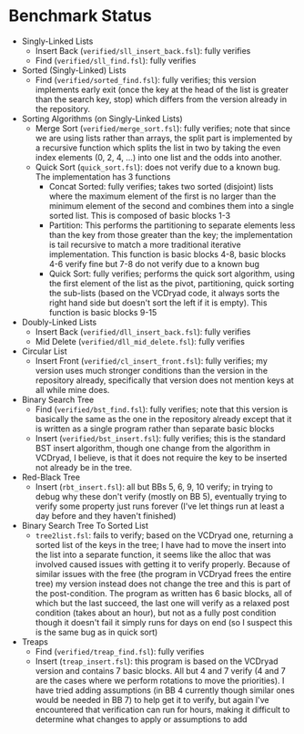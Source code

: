 # Benchmark Status
* Singly-Linked Lists
  - Insert Back (`verified/sll_insert_back.fsl`): fully verifies
  - Find (`verified/sll_find.fsl`): fully verifies
* Sorted (Singly-Linked) Lists
  - Find (`verified/sorted_find.fsl`): fully verifies; this version implements
    early exit (once the key at the head of the list is greater than the search
    key, stop) which differs from the version already in the repository.
* Sorting Algorithms (on Singly-Linked Lists)
  - Merge Sort (`verified/merge_sort.fsl`): fully verifies; note that since we
    are using lists rather than arrays, the split part is implemented by a
    recursive function which splits the list in two by taking the even index
    elements (0, 2, 4, ...) into one list and the odds into another.
  - Quick Sort (`quick_sort.fsl`): does not verify due to a known bug. The
    implementation has 3 functions
    + Concat Sorted: fully verifies; takes two sorted (disjoint) lists where
      the maximum element of the first is no larger than the minimum element of
      the second and combines them into a single sorted list. This is composed
      of basic blocks 1-3
    + Partition: This performs the partitioning to separate elements less than
      the key from those greater than the key; the implementation is tail
      recursive to match a more traditional iterative implementation. This
      function is basic blocks 4-8, basic blocks 4-6 verify fine but 7-8 do
      not verify due to a known bug
    + Quick Sort: fully verifies; performs the quick sort algorithm, using the
      first element of the list as the pivot, partitioning, quick sorting the
      sub-lists (based on the VCDryad code, it always sorts the right hand side
      but doesn't sort the left if it is empty). This function is basic blocks
      9-15
* Doubly-Linked Lists
  - Insert Back (`verified/dll_insert_back.fsl`): fully verifies
  - Mid Delete (`verified/dll_mid_delete.fsl`): fully verifies
* Circular List
  - Insert Front (`verified/cl_insert_front.fsl`): fully verifies; my version
    uses much stronger conditions than the version in the repository already,
    specifically that version does not mention keys at all while mine does.
* Binary Search Tree
  - Find (`verified/bst_find.fsl`): fully verifies; note that this version is
    basically the same as the one in the repository already except that it is
    written as a single program rather than separate basic blocks
  - Insert (`verified/bst_insert.fsl`): fully verifies; this is the standard
    BST insert algorithm, though one change from the algorithm in VCDryad, I
    believe, is that it does not require the key to be inserted not already be
    in the tree.
* Red-Black Tree
  - Insert (`rbt_insert.fsl`): all but BBs 5, 6, 9, 10 verify; in trying to
    debug why these don't verify (mostly on BB 5), eventually trying to verify
    some property just runs forever (I've let things run at least a day before
    and they haven't finished)
* Binary Search Tree To Sorted List
  - `tree2list.fsl`: fails to verify; based on the VCDryad one, returning a
    sorted list of the keys in the tree; I have had to move the insert into the
    list into a separate function, it seems like the alloc that was involved
    caused issues with getting it to verify properly. Because of similar issues
    with the free (the program in VCDryad frees the entire tree) my version
    instead does not change the tree and this is part of the post-condition.
    The program as written has 6 basic blocks, all of which but the last
    succeed, the last one will verify as a relaxed post condition (takes about
    an hour), but not as a fully post condition though it doesn't fail it
    simply runs for days on end (so I suspect this is the same bug as in quick
    sort)
* Treaps
  - Find (`verified/treap_find.fsl`): fully verifies
  - Insert (`treap_insert.fsl`): this program is based on the VCDryad version
    and contains 7 basic blocks. All but 4 and 7 verify (4 and 7 are the
    cases where we perform rotations to move the priorities). I have tried
    adding assumptions (in BB 4 currently though similar ones would be needed
    in BB 7) to help get it to verify, but again I've encountered that
    verification can run for hours, making it difficult to determine what
    changes to apply or assumptions to add
